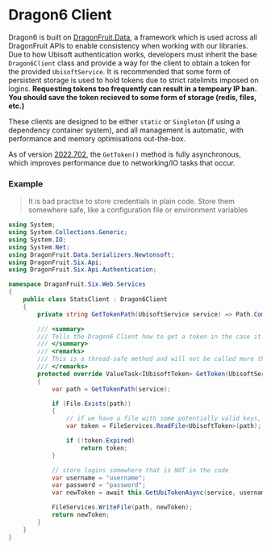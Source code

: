 # Dragon6 Client
Dragon6 is built on [DragonFruit.Data](https://github.com/dragonfruitnetwork/dragonfruit-common), a framework which is used across all DragonFruit APIs to enable consistency when working with our libraries. Due to how Ubisoft authentication works, developers must inherit the base `Dragon6Client` class and provide a way for the client to obtain a token for the provided `UbisoftService`. It is recommended that some form of persistent storage is used to hold tokens due to strict ratelimits imposed on logins. **Requesting tokens too frequently can result in a tempoary IP ban. You should save the token recieved to some form of storage (redis, files, etc.)**

These clients are designed to be either `static` or `Singleton` (if using a dependency container system), and all management is automatic, with performance and memory optimisations out-the-box.

As of version [2022.702](https://github.com/dragonfruitnetwork/dragon6-api/releases/tag/2022.702), the `GetToken()` method is fully asynchronous, which improves performance due to networking/IO tasks that occur.

### Example
> It is bad practise to store credentials in plain code. Store them somewhere safe, like a configuration file or environment variables

```cs
using System;
using System.Collections.Generic;
using System.IO;
using System.Net;
using DragonFruit.Data.Serializers.Newtonsoft;
using DragonFruit.Six.Api;
using DragonFruit.Six.Api.Authentication;

namespace DragonFruit.Six.Web.Services
{
    public class StatsClient : Dragon6Client
    {
        private string GetTokenPath(UbisoftService service) => Path.Combine(Path.GetTempPath(), $"ubi-{service.ToString().ToLowerInvariant()}.token")

        /// <summary>
        /// Tells the Dragon6 Client how to get a token in the case it's restarted or expired
        /// </summary>
        /// <remarks>
        /// This is a thread-safe method and will not be called more than once at a time, regardless of how many requests the client receives.
        /// </remarks>
        protected override ValueTask<IUbisoftToken> GetToken(UbisoftService service, string sessionId)
        {
            var path = GetTokenPath(service);

            if (File.Exists(path))
            {
                // if we have a file with some potentially valid keys, try that first
                var token = FileServices.ReadFile<UbisoftToken>(path);

                if (!token.Expired)
                    return token;
            }

            // store logins somewhere that is NOT in the code
            var username = "username";
            var password = "password";
            var newToken = await this.GetUbiTokenAsync(service, username, password).ConfigureAwait(false);

            FileServices.WriteFile(path, newToken);
            return newToken;
        }
    }
}
```